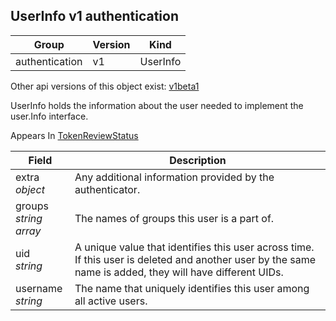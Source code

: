 ## UserInfo v1 authentication

Group        | Version     | Kind
------------ | ---------- | -----------
authentication | v1 | UserInfo

<aside class="notice">Other api versions of this object exist: <a href="#userinfo-v1beta1">v1beta1</a> </aside>

UserInfo holds the information about the user needed to implement the user.Info interface.

<aside class="notice">
Appears In  <a href="#tokenreviewstatus-v1">TokenReviewStatus</a> </aside>

Field        | Description
------------ | -----------
extra <br /> *object*  | Any additional information provided by the authenticator.
groups <br /> *string array*  | The names of groups this user is a part of.
uid <br /> *string*  | A unique value that identifies this user across time. If this user is deleted and another user by the same name is added, they will have different UIDs.
username <br /> *string*  | The name that uniquely identifies this user among all active users.

